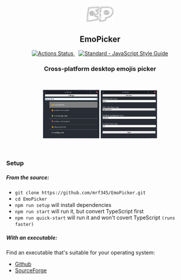 <p align='center'>
    <img src='src/public/logo.png' alt='select emoji screenshot' width='15%' />
</p>
<h2 align='center'>EmoPicker</h2>
<p align='center'>
    <a href='https://github.com/mrf345/EmoPicker/actions' target='_blank' style='margin-right: 2%'>
        <img alt='Actions Status' src='https://github.com/mrf345/EmoPicker/workflows/CI/badge.svg' />
    </a>
    <a href="https://standardjs.com">
        <img src="https://img.shields.io/badge/code_style-standard-brightgreen.svg" alt="Standard - JavaScript Style Guide">
    </a>
</p>
<h3 align='center'>Cross-platform desktop emojis picker</h3>

<br />

<p align='center'>
    <img src='docs/screenshot_1.png' alt='select emoji screenshot' width='30%' />
    <img src='docs/screenshot_2.png' alt='settings screenshot' width='30%' />
</p>


<br />

### Setup
##### From the source:
- `git clone https://github.com/mrf345/EmoPicker.git`
- `cd EmoPicker`
- `npm run setup` will install dependencies
- `npm run start` will run it, but convert TypeScript first
- `npm run quick-start` will run it and won't covert TypeScript `(runs faster)`


##### With an executable:
Find an executable that's suitable for your operating system:

- [Github](https://github.com/mrf345/EmoPicker/releases)
- [SourceForge](https://sourceforge.net/projects/emopicker/)
